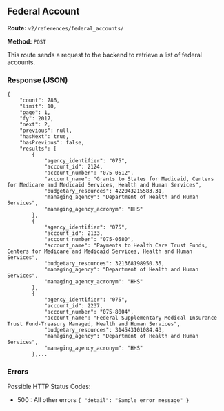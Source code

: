 ## Federal Account
**Route:** `v2/references/federal_accounts/`

**Method:** `POST`

This route sends a request to the backend to retrieve a list of federal accounts.

### Response (JSON) 

```
{
    "count": 786,
    "limit": 10,
    "page": 1,
    "fy": 2017,
    "next": 2,
    "previous": null,
    "hasNext": true,
    "hasPrevious": false,
    "results": [
        {
            "agency_identifier": "075",
            "account_id": 2124,
            "account_number": "075-0512",
            "account_name": "Grants to States for Medicaid, Centers for Medicare and Medicaid Services, Health and Human Services",
            "budgetary_resources": 422043215583.31,
            "managing_agency": "Department of Health and Human Services",
            "managing_agency_acronym": "HHS"
        },
        {
            "agency_identifier": "075",
            "account_id": 2133,
            "account_number": "075-0580",
            "account_name": "Payments to Health Care Trust Funds, Centers for Medicare and Medicaid Services, Health and Human Services",
            "budgetary_resources": 321368198950.35,
            "managing_agency": "Department of Health and Human Services",
            "managing_agency_acronym": "HHS"
        },
        {
            "agency_identifier": "075",
            "account_id": 2237,
            "account_number": "075-8004",
            "account_name": "Federal Supplementary Medical Insurance Trust Fund-Treasury Managed, Health and Human Services",
            "budgetary_resources": 314543101084.43,
            "managing_agency": "Department of Health and Human Services",
            "managing_agency_acronym": "HHS"
        },...

```

### Errors
Possible HTTP Status Codes:
* 500 : All other errors
      ```
      {
        "detail": "Sample error message"
      }
      ```
